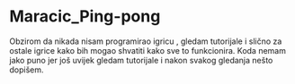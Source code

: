 # Maracic_Ping-pong
Obzirom da nikada nisam programirao igricu , gledam tutorijale i slično za ostale igrice kako bih mogao shvatiti kako sve to funkcionira. Koda nemam jako puno jer još uvijek gledam tutorijale i nakon svakog gledanja nešto dopišem.
